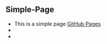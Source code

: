 ## Simple-Page

- This is a simple page [GitHub Pages](https://pavel07-chyden.github.io/multiselect/)
- 
-
